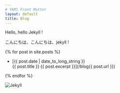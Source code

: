 ```yaml
---
# YAMl Front Matter
layout: default
title: Blog
---
```


Hello, hello Jekyll !  

こんにちは、こんにちは、jekyll !  

{% for post in site.posts %}
 - [{{ post.date | date_to_long_string }}<br>{{ post.title }} {{ post.excerpt }}](/blog{{ post.url }})
 <!-- - {{ post.excerpt }} -->
{% endfor %}

![Jekyll](/blog/common/images/jekyll.png)
